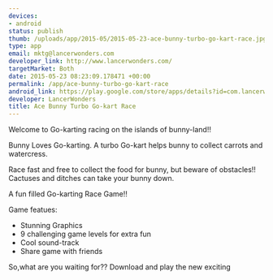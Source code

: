 ```yaml
--- 
devices: 
- android
status: publish
thumb: /uploads/app/2015-05/2015-05-23-ace-bunny-turbo-go-kart-race.jpg
type: app
email: mktg@lancerwonders.com
developer_link: http://www.lancerwonders.com/
targetMarket: Both
date: 2015-05-23 08:23:09.178471 +00:00
permalink: /app/ace-bunny-turbo-go-kart-race
android_link: https://play.google.com/store/apps/details?id=com.lancerwonders.bunnytuneskart
developer: LancerWonders
title: Ace Bunny Turbo Go-kart Race
---
```


Welcome to Go-karting racing on the islands of bunny-land!!

Bunny Loves Go-karting. A turbo Go-kart helps bunny to collect carrots and watercress.

Race fast and free to collect the food for bunny, but beware of obstacles!! Cactuses and ditches can take your bunny down.

A fun filled Go-karting Race Game!!


Game featues:

- Stunning Graphics
- 9 challenging game levels for extra fun
- Cool sound-track
- Share game with friends


So,what are you waiting for?? Download and play the new exciting 
